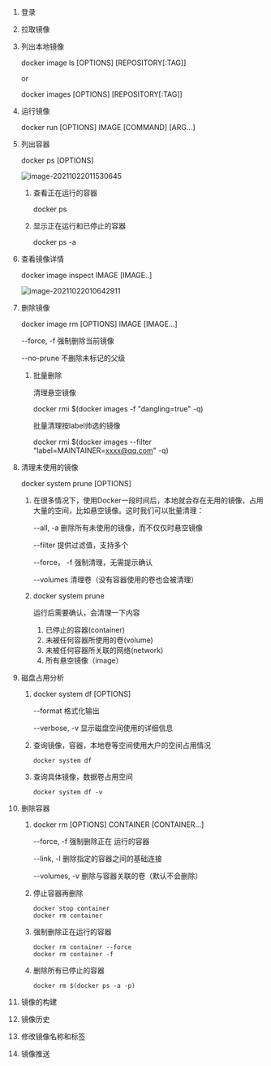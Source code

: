 1. 登录

2. 拉取镜像

3. 列出本地镜像

   docker image ls [OPTIONS] [REPOSITORY[:TAG]]

   or

   docker images [OPTIONS] [REPOSITORY[:TAG]]

4. 运行镜像

   docker run [OPTIONS] IMAGE [COMMAND] [ARG...]

5. 列出容器

   docker ps [OPTIONS]

   ![image-20211022011530645](C:\Users\Admin\AppData\Roaming\Typora\typora-user-images\image-20211022011530645.png)

   1. 查看正在运行的容器

      docker ps

   2. 显示正在运行和已停止的容器

      docker ps -a

6. 查看镜像详情

   docker image inspect IMAGE [IMAGE..]

   ![image-20211022010642911](C:\Users\Admin\AppData\Roaming\Typora\typora-user-images\image-20211022010642911.png)

7. 删除镜像

   docker image rm [OPTIONS] IMAGE [IMAGE...]

   --force, -f	强制删除当前镜像

   --no-prune	不删除未标记的父级

   1. 批量删除

      清理悬空镜像

      docker rmi $(docker images -f "dangling=true" -q)

      批量清理按label帅选的镜像

      docker rmi $(docker images --filter "label=MAINTAINER=xxxx@qq.com" -q)

   

8. 清理未使用的镜像

   docker system prune [OPTIONS]

   1. 在很多情况下，使用Docker一段时间后，本地就会存在无用的镜像，占用大量的空间，比如悬空镜像。这时我们可以批量清理：

      --all, -a 	删除所有未使用的镜像，而不仅仅时悬空镜像

      --filter	提供过滤值，支持多个

      --force， -f	强制清理，无需提示确认

      --volumes	清理卷（没有容器使用的卷也会被清理）

   2. docker system prune

      运行后需要确认，会清理一下内容

      1. 已停止的容器(container)
      2. 未被任何容器所使用的卷(volume)
      3. 未被任何容器所关联的网络(network)
      4. 所有悬空镜像（image）

9. 磁盘占用分析

   1. docker system df [OPTIONS]

      --format 格式化输出

      --verbose, -v	显示磁盘空间使用的详细信息

   2. 查询镜像，容器，本地卷等空间使用大户的空间占用情况

      ```
      docker system df
      ```

   3. 查询具体镜像，数据卷占用空间

      ```
      docker system df -v
      ```

10. 删除容器

    1. docker rm [OPTIONS] CONTAINER [CONTAINER...]

       --force, -f 	强制删除正在 运行的容器

       --link, -l 	删除指定的容器之间的基础连接

       --volumes, -v 	删除与容器关联的卷（默认不会删除）

    2. 停止容器再删除

       ```
       docker stop container
       docker rm container
       ```

    3. 强制删除正在运行的容器

       ```
       docker rm container --force
       docker rm container -f
       ```

    4. 删除所有已停止的容器

       ```
       docker rm $(docker ps -a -p)
       ```

11. 镜像的构建

12. 镜像历史

13. 修改镜像名称和标签

14. 镜像推送